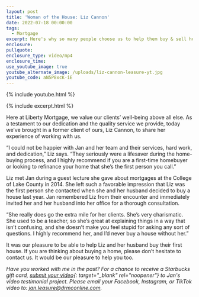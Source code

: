 ```yaml
---
layout: post
title: 'Woman of the House: Liz Cannon'
date: 2022-07-18 00:00:00
tags:
  - Mortgage
excerpt: Here's why so many people choose us to help them buy & sell homes.
enclosure:
pullquote:
enclosure_type: video/mp4
enclosure_time:
use_youtube_image: true
youtube_alternate_image: /uploads/liz-cannon-leasure-yt.jpg
youtube_code: aN5P8xcK-iE
---
```

{% include youtube.html %}

{% include excerpt.html %}

Here at Liberty Mortgage, we value our clients’ well-being above all else. As a testament to our dedication and the quality service we provide, today we’ve brought in a former client of ours, Liz Cannon, to share her experience of working with us.

“I could not be happier with Jan and her team and their services, hard work, and dedication,” Liz says. “They seriously were a lifesaver during the home-buying process, and I highly recommend if you are a first-time homebuyer or looking to refinance your home that she’s the first person you call.”

Liz met Jan during a guest lecture she gave about mortgages at the College of Lake County in 2014. She left such a favorable impression that Liz was the first person she contacted when she and her husband decided to buy a house last year. Jan remembered Liz from their encounter and immediately invited her and her husband into her office for a thorough consultation.

“She really does go the extra mile for her clients. She’s very charismatic. She used to be a teacher, so she’s great at explaining things in a way that isn’t confusing, and she doesn’t make you feel stupid for asking any sort of questions. I highly recommend her, and I’d never buy a house without her.”

It was our pleasure to be able to help Liz and her husband buy their first house. If you are thinking about buying a home, please don’t hesitate to contact us. It would be our pleasure to help you too.

*Have you worked with me in the past? For a chance to receive a Starbucks gift card, [submit your video](/uploads/testimonials.pdf){: target="_blank" rel="noopener"} to Jan's video testimonial project. Please email your Facebook, Instagram, or TikTok video to:&nbsp;[jan.leasure@drmconline.com](mailto:jan.leasure@drmconline.com).*
